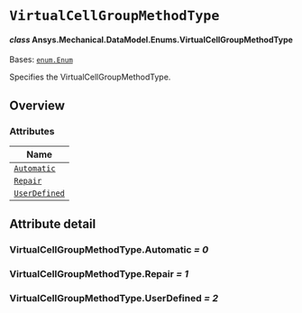 # `VirtualCellGroupMethodType`

<a id="ansys.mechanical.stubs.v242.Ansys.Mechanical.DataModel.Enums.VirtualCellGroupMethodType"></a>

#### *class* Ansys.Mechanical.DataModel.Enums.VirtualCellGroupMethodType

Bases: [`enum.Enum`](https://docs.python.org/3/library/enum.html#enum.Enum)

Specifies the VirtualCellGroupMethodType.

<!-- !! processed by numpydoc !! -->

<a id="overview"></a>

## Overview

### Attributes

| Name |
| -------------------------------------------------------------------------------------------------------------------------------------------- |
| [`Automatic`](#VirtualCellGroupMethodType.Automatic) |
| [`Repair`](#VirtualCellGroupMethodType.Repair) |
| [`UserDefined`](#VirtualCellGroupMethodType.UserDefined) |

<a id="attribute-detail"></a>

## Attribute detail

<a id="VirtualCellGroupMethodType.Automatic"></a>

### VirtualCellGroupMethodType.Automatic *= 0*

<a id="VirtualCellGroupMethodType.Repair"></a>

### VirtualCellGroupMethodType.Repair *= 1*

<a id="VirtualCellGroupMethodType.UserDefined"></a>

### VirtualCellGroupMethodType.UserDefined *= 2*


